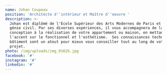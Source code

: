 ```yaml
---
name: Johan Coupeau
position: 'Architecte d''intérieur et Maître d''oeuvre '
description: >-
  Johan est diplômé de l'Ecole Supérieur des Arts Modernes de Paris et formé en
  génie civil. Par ses diverses expériences, il vous accompagnera de la
  conception à la réalisation de votre appartement ou maison, en mettant
  l'accent sur le fonctionnel et l'esthétisme.  Ses connaissances techniques du
  bâtiment sont un atout pour mieux vous conseiller tout au long de votre
  projet.
photo: /img/uploads/img_0162b.jpg
facebook: '#'
instagram: '#'
linkedin: '#'
---
```


